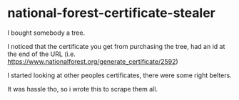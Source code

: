 # national-forest-certificate-stealer

I bought somebody a tree.

I noticed that the certificate you get from purchasing the tree, had an id at the end of the URL (i.e. https://www.nationalforest.org/generate_certificate/2592)

I started looking at other peoples certificates, there were some right belters.

It was hassle tho, so i wrote this to scrape them all.

